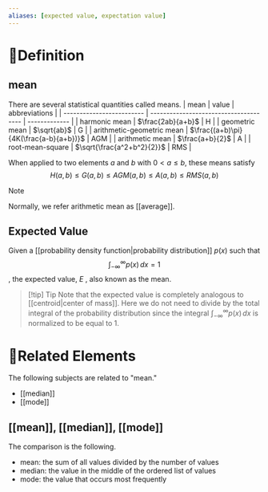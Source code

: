 ```yaml
---
aliases: [expected value, expectation value]
---
```



# 📝Definition
## mean
There are several statistical quantities called means.
| mean                      | value                                  | abbreviations |
| ------------------------- | -------------------------------------- | ------------- |
| harmonic mean             | $\frac{2ab}{a+b}$                      | H             |
| geometric mean            | $\sqrt{ab}$                            | G             |
| arithmetic-geometric mean | $\frac{(a+b)\pi}{4K(\frac{a-b}{a+b})}$ | AGM           |
| arithmetic mean           | $\frac{a+b}{2}$                        | A             |
| root-mean-square          | $\sqrt{\frac{a^2+b^2}{2}}$             | RMS           |

When applied to two elements $a$ and $b$ with $0<a\leq b$, these means satisfy
$$
H(a,b)\leq G(a,b)\leq AGM(a,b)\leq A(a,b)\leq RMS(a,b)
$$
> [!NOTE]
> Normally, we refer arithmetic mean as [[average]].

## Expected Value
Given a [[probability density function|probability distribution]] $p(x)$ such that
$$
\int _{-\infty }^{\infty } p(x)\,  dx =1
$$
, the expected value, $E$ , also known as the mean.

> [!tip] Tip
> Note that the expected value is completely analogous to [[centroid|center of mass]]. Here we do not need to divide by the total integral of the probability distribution since the integral $\int _{-\infty }^{\infty } p(x)\,  dx$ is normalized to be equal to $1$.



# 🧬Related Elements
The following subjects are related to "mean."
- [[median]]
- [[mode]]
## [[mean]], [[median]], [[mode]]
The comparison is the following.
- mean: the sum of all values divided by the number of values
- median: the value in the middle of the ordered list of values
- mode: the value that occurs most frequently
